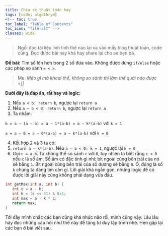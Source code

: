```yaml
---
title: Chia sẻ thuật toán hay
tags: [code, algothrym]
<!-- toc: true
toc_label: "Table of Contents"
toc_icon: "file-alt" -->
classes: wide
---
```


> Ngồi đọc tài liệu linh tinh thế nào lại va vào mấy blog thuật toán, code củng. Đọc được bài này khá hay share lại cho ae bẹn bà.


**Đề bài:** Tìm số lớn hơn trong 2 số đưa vào. Không được dùng `if/else` hoặc các phép so sánh `= < >`.

> Me: _Méo gì mà khoai thế, không so sánh thì làm thế quái nào được =]]_

**Dưới đây là đáp án, rất hay và logic:**

1. Nếu `a < b: return b`, ngược lại `return a`
2. Nếu `a – b < 0: return b`, ngược lại `return a`
3. Ta nhẩm:

`b = a – (a – b) = a – 1*(a-b) = a – k*(a-b)` với `k = 1`

`a = a – 0 = a – 0*(a-b) = a – k*(a-b)` với `k = 0`

4. Kết hợp 2 và 3 ta có:
5. `return a – k*(a-b)`. Nếu `a – b < 0: k = 1`, ngược lại `k = 0`
6. Gọi `c = a-b`. Ta không thể so sánh `c` với `0`, tuy nhiên ta biết rằng `c < 0` nếu `c` là số âm. Số âm có đặc tính gì nhỉ: bit ngoài cùng bên trái của nó sẽ bằng `1`. Bit ngoài cùng bên trái của số dương sẽ bằng `0`. Ồ, đúng là số `k` chúng ta đang tìm còn gì.
Lời giải khá ngắn gọn, nhưng logic để có được lời giải này cũng không phải dạng vừa đâu.

```c
int getMax(int a, int b) {
   int c = a - b;
   int k = (c << 31) & 0x1;
   int max = a - k * c;
   return max;
}
```

Tới đây mình chắc các bạn cũng khá nhức não rồi, mình cũng vậy. Lâu lâu hãy đọc những câu hỏi như thế này để tăng tư duy lập trình nhé. Hẹn gặp lại các bạn ở bài viết sau.